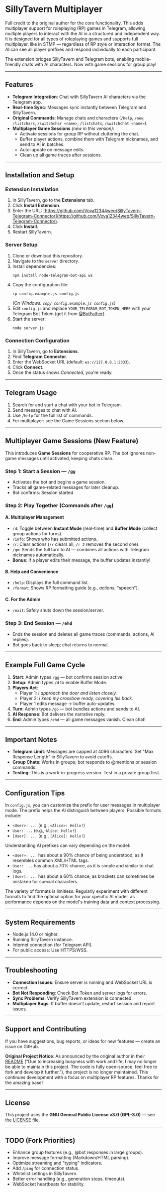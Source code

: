 # SillyTavern Multiplayer

Full credit to the original author for the core functionality. This adds multiplayer support for roleplaying (RP) games in Telegram, allowing multiple players to interact with the AI in a structured and independent way. It is designed for all types of roleplaying games and supports full multiplayer, like in STMP — regardless of RP style or interaction format. The AI can see all player prefixes and respond individually to each participant.

The extension bridges SillyTavern and Telegram bots, enabling mobile-friendly chats with AI characters. Now with game sessions for group play!

---

## Features

- **Telegram Integration**: Chat with SillyTavern AI characters via the Telegram app.  
- **Real-time Sync**: Messages sync instantly between Telegram and SillyTavern.  
- **Original Commands**: Manage chats and characters (`/help`, `/new`, `/listchars`, `/switchchar <name>`, `/listchats`, `/switchchat <name>`).  
- **Multiplayer Game Sessions** *(new in this version)*:
  - Activate sessions for group RP without cluttering the chat.  
  - Buffer player actions, combine them with Telegram nicknames, and send to AI in batches.  
  - Auto-update on message edits.  
  - Clean up all game traces after sessions.  

---

## Installation and Setup

### Extension Installation
1. In SillyTavern, go to the **Extensions** tab.  
2. Click **Install Extension**.  
3. Enter the URL: [https://github.com/Vova12344weq/SillyTavern-Telegram-Connector](https://github.com/Vova12344weq/SillyTavern-Telegram-Connector).  
4. Click **Install**.  
5. Restart SillyTavern.  

### Server Setup
1. Clone or download this repository.  
2. Navigate to the `server` directory.  
3. Install dependencies:
   ```
   npm install node-telegram-bot-api ws
   ```
4. Copy the configuration file:
   ```
   cp config.example.js config.js
   ```
   *(On Windows: `copy config.example.js config.js`)*  
5. Edit `config.js` and replace `YOUR_TELEGRAM_BOT_TOKEN_HERE` with your Telegram Bot Token (get it from [@BotFather](https://t.me/BotFather)).  
6. Start the server:
   ```
   node server.js
   ```

### Connection Configuration
1. In SillyTavern, go to **Extensions**.  
2. Find **Telegram Connector**.  
3. Enter the WebSocket URL (default: `ws://127.0.0.1:2333`).  
4. Click **Connect**.  
5. Once the status shows *Connected*, you're ready.  

---

## Telegram Usage
1. Search for and start a chat with your bot in Telegram.  
2. Send messages to chat with AI.  
3. Use `/help` for the full list of commands.  
4. For multiplayer: see the Game Sessions section below.  

---

## Multiplayer Game Sessions (New Feature)

This introduces **Game Sessions** for cooperative RP. The bot ignores non-game messages until activated, keeping chats clean.

### Step 1: Start a Session — `/gg`
- Activates the bot and begins a game session.  
- Tracks all game-related messages for later cleanup.  
- Bot confirms: Session started.  

### Step 2: Play Together (Commands after `/gg`)
#### A. Multiplayer Management
- `/d`: Toggle between **Instant Mode** (real-time) and **Buffer Mode** (collect group actions for turns).  
- `/info`: Shows who has submitted actions.  
- `/r`: Clear actions (`/r` clears all; `/r 2` removes the second one).  
- `/go`: Sends the full turn to AI — combines all actions with Telegram nicknames automatically.  
- **Bonus**: If a player edits their message, the buffer updates instantly!  

#### B. Help and Convenience
- `/help`: Displays the full command list.  
- `/format`: Shows RP formatting guide (e.g., *actions*, "speech").  

#### C. For the Admin
- `/exit`: Safely shuts down the session/server.  

### Step 3: End Session — `/ehd`
- Ends the session and deletes all game traces (commands, actions, AI replies).  
- Bot goes back to sleep; chat returns to normal.  

---

## Example Full Game Cycle
1. **Start**: Admin types `/gg` — bot confirms session active.  
2. **Setup**: Admin types `/d` to enable Buffer Mode.  
3. **Players Act**:
   - Player 1: *I approach the door and listen closely.*  
   - Player 2: *I keep my crossbow ready, covering his back.*  
   - Player 1 edits message → buffer auto-updates.  
4. **Turn**: Admin types `/go` — bot bundles actions and sends to AI.  
5. **AI Response**: Bot delivers the narrative reply.  
6. **End**: Admin types `/ehd` — all game messages vanish. Clean chat!  

---

## Important Notes
- **Telegram Limit**: Messages are capped at 4096 characters. Set "Max Response Length" in SillyTavern to avoid cutoffs.  
- **Group Chats**: Works in groups; bot responds to @mentions or session commands.  
- **Testing**: This is a work-in-progress version. Test in a private group first.  

---

## Configuration Tips
In `config.js`, you can customize the prefix for user messages in multiplayer mode. The prefix helps the AI distinguish between players. Possible formats include:
- `<User>: ...` (e.g., `<Alice>: Hello!`)
- `User: ...` (e.g., `Alice: Hello!`)
- `[User]: ...` (e.g., `[Alice]: Hello!`)

Understanding AI prefixes can vary depending on the model:
- `<User>: ...` has about a 90% chance of being understood, as it resembles common XML/HTML tags.
- `User: ...` has about a 70% chance, as it is simple and similar to chat logs.
- `[User]: ...` has about a 60% chance, as brackets can sometimes be mistaken for special characters.

The variety of formats is limitless. Regularly experiment with different formats to find the optimal option for your specific AI model, as performance depends on the model's training data and context processing.

---

## System Requirements
- Node.js 14.0 or higher.  
- Running SillyTavern instance.  
- Internet connection (for Telegram API).  
- For public access: Use HTTPS/WSS.  

---

## Troubleshooting
- **Connection Issues**: Ensure server is running and WebSocket URL is correct.  
- **Bot Not Responding**: Check Bot Token and server logs for errors.  
- **Sync Problems**: Verify SillyTavern extension is connected.  
- **Multiplayer Bugs**: If buffer doesn't update, restart session and report issues.  

---

## Support and Contributing
If you have suggestions, bug reports, or ideas for new features — create an issue on GitHub.  

**Original Project Notice**: As announced by the original author in their [README](https://github.com/qiqi20020612/SillyTavern-Telegram-Connector) ("Due to increasing busyness with work and life, I may no longer be able to maintain this project. The code is fully open-source, feel free to fork and develop it further."), the project is no longer maintained. This continues development with a focus on multiplayer RP features. Thanks for the amazing base!  

---

## License
This project uses the **GNU General Public License v3.0 (GPL-3.0)** — see the [LICENSE](LICENSE) file.  

---

## TODO (Fork Priorities)
- Enhance group features (e.g., @bot responses in large groups).  
- Improve message formatting (Markdown/HTML parsing).  
- Optimize streaming and "typing" indicators.  
- Add `/ping` for connection status.  
- Whitelist settings in SillyTavern.  
- Better error handling (e.g., generation stops, timeouts).  
- WebSocket heartbeats for stability.

